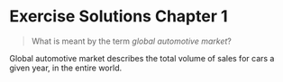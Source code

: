 # Exercise Solutions Chapter 1

> What is meant by the term _global automotive market_?

Global automotive market describes the total volume of sales for cars a given year, in the entire world.
